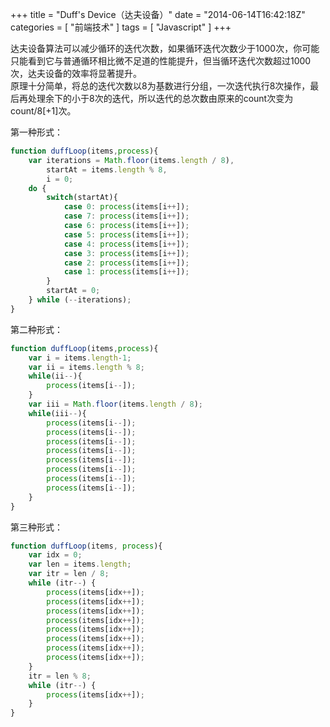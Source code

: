 +++
title = "Duff's Device（达夫设备）"
date = "2014-06-14T16:42:18Z"
categories = [
    "前端技术"
]
tags = [
    "Javascript"
]
+++

达夫设备算法可以减少循环的迭代次数，如果循环迭代次数少于1000次，你可能只能看到它与普通循环相比微不足道的性能提升，但当循环迭代次数超过1000次，达夫设备的效率将显著提升。  
原理十分简单，将总的迭代次数以8为基数进行分组，一次迭代执行8次操作，最后再处理余下的小于8次的迭代，所以迭代的总次数由原来的count次变为count/8[+1]次。

<!--more-->

第一种形式：

```javascript
function duffLoop(items,process){
    var iterations = Math.floor(items.length / 8), 
        startAt = items.length % 8,
        i = 0;
    do {
        switch(startAt){
            case 0: process(items[i++]); 
            case 7: process(items[i++]); 
            case 6: process(items[i++]); 
            case 5: process(items[i++]); 
            case 4: process(items[i++]); 
            case 3: process(items[i++]); 
            case 2: process(items[i++]); 
            case 1: process(items[i++]);
        }
        startAt = 0;
    } while (--iterations);
}
```   

第二种形式：

```javascript
function duffLoop(items,process){
    var i = items.length-1;
    var ii = items.length % 8; 
    while(ii--){
        process(items[i--]); 
    }
    var iii = Math.floor(items.length / 8); 
    while(iii--){
        process(items[i--]); 
        process(items[i--]); 
        process(items[i--]); 
        process(items[i--]); 
        process(items[i--]); 
        process(items[i--]); 
        process(items[i--]); 
        process(items[i--]);
    }
}
```    

第三种形式：

```javascript
function duffLoop(items, process){
    var idx = 0;
    var len = items.length;
    var itr = len / 8;
    while (itr--) {
        process(items[idx++]);
        process(items[idx++]);
        process(items[idx++]);
        process(items[idx++]);
        process(items[idx++]);
        process(items[idx++]);
        process(items[idx++]);
        process(items[idx++]);
    }
    itr = len % 8;
    while (itr--) {
        process(items[idx++]);
    }
}
```
